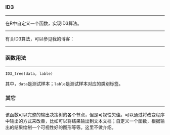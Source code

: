 ### ID3
***

在R中自定义一个函数，实现ID3算法。

***

有关ID3算法，可以参见我的博客：[]()

***

### 函数用法

***

`ID3_tree(data, lable)`

其中，`data`是测试样本；`lable`是测试样本对应的类别标签。

### 其它

***

该函数可以完整的输出决策树的各个节点，但是可视性欠佳。可以通过将改变程序中输出的方式来改善，比如可以将结果输出到文本文档；自定义一个函数，根据输出的结果绘制一个可视性好的图形等等。这里不做介绍。

